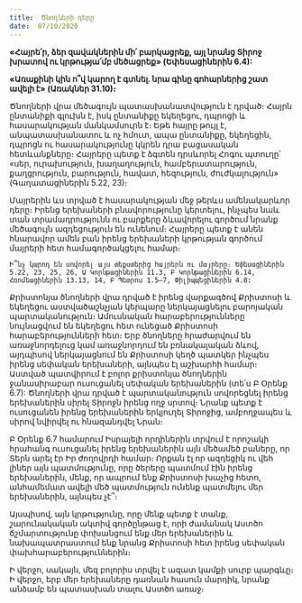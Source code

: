 ```yaml
---
title:  Ծնողների դերը
date:  07/10/2020
---
```


**«Հայրե՛ր, ձեր զավակներին մի՛ բարկացրեք, այլ նրանց Տիրոջ խրատով ու կրթությա՛մբ մեծացրեք» (Եփեսացիներին 6.4):**

**«Առաքինի կին ո՞վ կարող է գտնել. նրա գինը գոհարներից շատ ավելի է» (Առակներ 31.10)։**

Ծնողների վրա մեծագույն պատասխանատվություն է դրված։ Հայրն ընտանիքի գլուխն է, իսկ ընտանիքը եկեղեցու, դպրոցի և հասարակության մանկամսուրն է։ Եթե հայրը թույլ է, անպատասխանատու և ոչ հմուտ, ապա ընտանիքը, եկեղեցին, դպրոցն ու հասարակությունը կկրեն դրա բացասական հետևանքները։ Հայրերը պետք է ձգտեն դրսևորել Հոգու պտուղը՝ «սեր, ուրախություն, խաղաղություն, համբերատարություն, քաղցրություն, բարություն, հավատ, հեզություն, ժուժկալություն» (Գաղատացիներին 5.22, 23)։

Մայրերին ևս տրված է հասարակության մեջ թերևս ամենակարևոր դերը։ Իրենց երեխաների բնավորությունը կերտելու, ինչպես նաև տան տրամադրությունն ու բարքերը ձևավորելու գործում նրանք մեծագույն ազդեցություն են ունենում։ Հայրերը պետք է անեն հնարավոր ամեն բան իրենց երեխաների կրթության գործում մայրերի հետ համագործակցելու համար։

`Ի՞նչ կարող են սովորել այս տեքստերից հայրերն ու մայրերը։ Եփեսացիներին 5.22, 23, 25, 26, Ա Կորնթացիներին 11.3, Բ Կորնթացիներին 6.14, Հռոմեացիներին 13.13, 14, Բ Պետրոս 1.5–7, Փիլիպպեցիներին 4.8:`

Քրիստոնյա ծնողների վրա դրված է իրենց վարքագծով Քրիստոսի և եկեղեցու աստվածաշնչյան կերպարը ներկայացնելու բարոյական պարտականություն։ Ամուսնական հարաբերությունները նույնացվում են եկեղեցու հետ ունեցած Քրիստոսի հարաբերությունների հետ։ Երբ ծնողները հրաժարվում են առաջնորդելուց կամ առաջնորդում են բռնակալական ձևով, այդպիսով ներկայացնում են Քրիստոսի կեղծ պատկեր ինչպես իրենց սեփական երեխաների, այնպես էլ աշխարհի համար։ Աստված պատվիրում է բոլոր քրիստոնյա ծնողներին ջանասիրաբար ուսուցանել սեփական երեխաներին (տե՛ս Բ Օրենք 6.7): Ծնողների վրա դրված է պարտականություն սովորեցնել իրենց երեխաներին սիրել Տիրոջն իրենց ողջ սրտով։ Նրանք պետք է ուսուցանեն իրենց երեխաներին երկյուղել Տիրոջից, ամբողջապես և սիրով նվիրվել ու հնազանդվել Նրան։

Բ Օրենք 6.7 համարում Իսրայելի որդիներին տրվում է որոշակի հրահանգ ուսուցանել իրենց երեխաներին այն մեծամեծ բաները, որ Տերն արել էր Իր ժողովրդի համար։ Որքան էլ որ ազդեցիկ ու վեհ լիներ այն պատմությունը, որը ծերերը պատմում էին իրենց երեխաներին, մենք, որ ապրում ենք Քրիստոսի խաչից հետո, անհամեմատ ավելի մեծ պատմություն ունենք պատմելու մեր երեխաներին, այնպես չէ՞։

Այսպիսով, այն կրթությունը, որը մենք պետք է տանք, շարունակական ակտիվ գործընթաց է, որի ժամանակ Աստծո ճշմարտությունը փոխանցում ենք մեր երեխաներին և նախապատրաստում ենք նրանց Քրիստոսի հետ իրենց սեփական փախհարաբերություններին։

Ի վերջո, սակայն, մեզ բոլորիս տրվել է ազատ կամքի սուրբ պարգևը։ Ի վերջո, երբ մեր երեխաները դառնան հասուն մարդիկ, նրանք անձամբ են պատասխան տալու Աստծո առաջ։